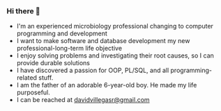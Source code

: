 ### Hi there 👋

- I'm an experienced microbiology professional changing to computer programming and development
- I want to make software and database development my new professional-long-term life objective
- I enjoy solving problems and investigating their root causes, so I can provide durable solutions
- I have discovered a passion for OOP, PL/SQL, and all programming-related stuff.
- I am the father of an adorable 6-year-old boy. He made my life purposeful.
- I can be reached at davidvillegasr@gmail.com

<!--
**DrFungi/DrFungi** is a ✨ _special_ ✨ repository because its `README.md` (this file) appears on your GitHub profile.

Here are some ideas to get you started:

- 🔭 I’m currently working on ...
- 🌱 I’m currently learning ...
- 👯 I’m looking to collaborate on ...
- 🤔 I’m looking for help with ...
- 💬 Ask me about ...
- 📫 How to reach me: ...
- 😄 Pronouns: ...
- ⚡ Fun fact: ...
-->
